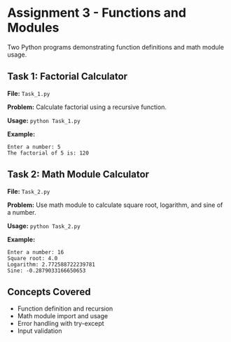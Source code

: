 # Assignment 3 - Functions and Modules

Two Python programs demonstrating function definitions and math module usage.

## Task 1: Factorial Calculator

**File:** `Task_1.py`

**Problem:** Calculate factorial using a recursive function.

**Usage:** `python Task_1.py`

**Example:**
```
Enter a number: 5
The factorial of 5 is: 120
```

## Task 2: Math Module Calculator

**File:** `Task_2.py`

**Problem:** Use math module to calculate square root, logarithm, and sine of a number.

**Usage:** `python Task_2.py`

**Example:**
```
Enter a number: 16
Square root: 4.0
Logarithm: 2.772588722239781
Sine: -0.2879033166650653
```

## Concepts Covered
- Function definition and recursion
- Math module import and usage
- Error handling with try-except
- Input validation
